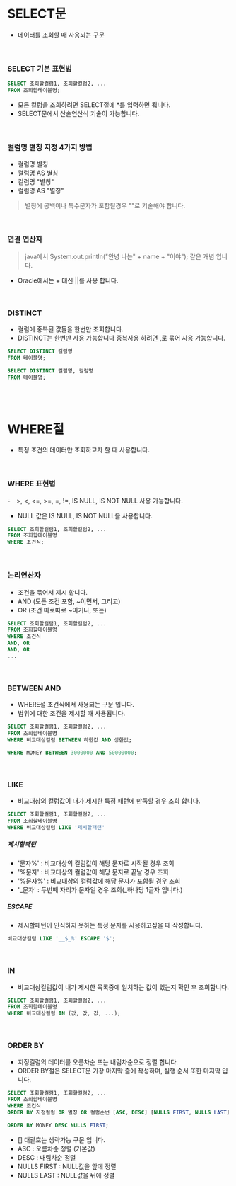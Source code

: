 # SELECT문
- 데이터를 조회할 때 사용되는 구문

<br>

### SELECT 기본 표현법
```sql
SELECT 조회할컬럼1, 조회할컬럼2, ...
FROM 조회할테이블명;
```
- 모든 컬럼을 조회하려면 SELECT절에 *를 입력하면 됩니다.
- SELECT문에서 산술연산식 기술이 가능합니다.

<br>

### 컬럼명 별칭 지정 4가지 방법
- 컬럼명 별칭
- 컬럼명 AS 별칭
- 컬럼명 "별칭"
- 컬럼명 AS "별칭"
> 별칭에 공백이나 특수문자가 포함될경우 ""로 기술해야 합니다.

<br>

### 연결 연산자
> java에서 System.out.println("안녕 나는" + name + "이야"); 같은 개념 입니다.
- Oracle에서는 + 대신 ||를 사용 합니다.

<br>

### DISTINCT
- 컬럼에 중복된 값들을 한번만 조회합니다.
- DISTINCT는 한번만 사용 가능합니다 중복사용 하려면 ,로 묶어 사용 가능합니다.
```sql
SELECT DISTINCT 컬럼명
FROM 테이블명;

SELECT DISTINCT 컬럼명, 컬럼명
FROM 테이블명;
```

<br>
<br>

# WHERE절
- 특정 조건의 데이터만 조회하고자 할 때 사용합니다.

<br>

### WHERE 표현법
-　>, <, <=, >=, =, !=, IS NULL, IS NOT NULL 사용 가능합니다.
- NULL 값은 IS NULL, IS NOT NULL을 사용합니다.
```sql
SELECT 조회할컬럼1, 조회할컬럼2, ...
FROM 조회할테이블명
WHERE 조건식;
```

<br>

### 논리연산자
- 조건을 묶어서 제시 합니다.
- AND (모든 조건 포함, ~이면서, 그리고)
- OR (조건 따로따로 ~이거나, 또는)
```sql
SELECT 조회할컬럼1, 조회할컬럼2, ...
FROM 조회할테이블명
WHERE 조건식
AND, OR
AND, OR
...
```

<br>

### BETWEEN AND
- WHERE절 조건식에서 사용되는 구문 입니다.
- 범위에 대한 조건을 제시할 때 사용됩니다.
```sql
SELECT 조회할컬럼1, 조회할컬럼2, ...
FROM 조회할테이블명
WHERE 비교대상컬럼 BETWEEN 하한값 AND 상한값;

WHERE MONEY BETWEEN 3000000 AND 50000000;
```

<br>

### LIKE
- 비교대상의 컬럼값이 내가 제시한 특정 패턴에 만족할 경우 조회 합니다.
```sql
SELECT 조회할컬럼1, 조회할컬럼2, ...
FROM 조회할테이블명
WHERE 비교대상컬럼 LIKE '제시할패턴'
```

##### 제시할패턴
- '문자%' : 비교대상의 컬럼값이 해당 문자로 시작될 경우 조회
- '%문자' : 비교대상의 컬럼값이 해당 문자로 끝날 경우 조회
- '%문자%' : 비교대상의 컬럼값에 해당 문자가 포함될 경우 조회
- '_문자' : 두번째 자리가 문자일 경우 조회(_하나당 1글자 입니다.)

##### ESCAPE
- 제시할패턴이 인식하지 못하는 특정 문자를 사용하고싶을 때 작성합니다.
```sql
비교대상컬럼 LIKE '__$_%' ESCAPE '$';
```

<br>

### IN
- 비교대상컬럼값이 내가 제시한 목록중에 일치하는 값이 있는지 확인 후 조회합니다.
```sql
SELECT 조회할컬럼1, 조회할컬럼2, ...
FROM 조회할테이블명
WHERE 비교대상컬럼 IN (값, 값, 값, ...);
```

<br>

### ORDER BY
- 지정컬럼의 데이터를 오름차순 또는 내림차순으로 정렬 합니다.
- ORDER BY절은 SELECT문 가장 마지막 줄에 작성하며, 실행 순서 또한 마지막 입니다.
```sql
SELECT 조회할컬럼1, 조회할컬럼2, ...
FROM 조회할테이블명
WHERE 조건식
ORDER BY 지정컬럼 OR 별칭 OR 컬럼순번 [ASC, DESC] [NULLS FIRST, NULLS LAST]

ORDER BY MONEY DESC NULLS FIRST;
```
- [] 대괄호는 생략가능 구문 입니다.
- ASC : 오름차순 정렬 (기본값)
- DESC : 내림차순 정렬
- NULLS FIRST : NULL값을 앞에 정렬
- NULLS LAST : NULL값을 뒤에 정렬